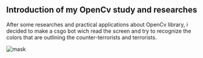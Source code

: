 ## Introduction of my OpenCv study and researches
After some researches and practical applications about OpenCv library, i decided to make a csgo bot wich read the screen and try to recognize the colors that are outlining the counter-terrorists and terrorists.

![mask](https://user-images.githubusercontent.com/62915973/176319210-e16006f5-6144-4f62-b451-92cc409f3604.png)

